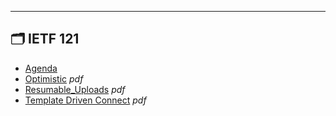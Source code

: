 

---

## 🗂️ IETF 121

- [Agenda](agenda.md) 
- [Optimistic](optimistic.pdf) _pdf_
- [Resumable_Uploads](resumable_uploads.pdf) _pdf_
- [Template Driven Connect](template-driven-connect.pdf) _pdf_